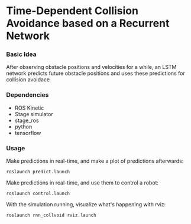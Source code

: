 # Time-Dependent Collision Avoidance based on a Recurrent Network

### Basic Idea

After observing obstacle positions and velocities for a while, an LSTM network predicts future obstacle positions and uses these predictions for collision avoidace

### Dependencies

- ROS Kinetic
- Stage simulator
- stage\_ros
- python
- tensorflow

### Usage

Make predictions in real-time, and make a plot of predictions afterwards:
```
roslaunch predict.launch
```

Make predictions in real-time, and use them to control a robot:
```
roslaunch control.launch
```

With the simulation running, visualize what's happening with rviz:
```
roslaunch rnn_collvoid rviz.launch
```

